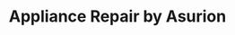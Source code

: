 ---
title: "Appliance Repair by Asurion"
url: /kissimmee/appliance-repair-by-asurion/
shop: appliance
---